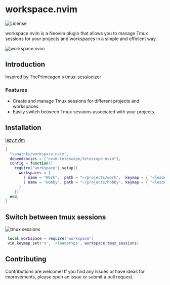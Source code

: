 # workspace.nvim

![License](https://img.shields.io/badge/license-MIT-blue.svg)

workspace.nvim is a Neovim plugin that allows you to manage Tmux sessions for your projects and workspaces in a simple and efficient way.

![workspace.nvim](https://github.com/sanathks/workspace.nvim/assets/4918600/9e451b20-7e2c-4577-8ad8-9d09308693f3)


## Introduction 
Inspired by ThePrimeagen's [tmux-sessionizer](https://github.com/ThePrimeagen/.dotfiles/blob/master/bin/.local/scripts/tmux-sessionizer)

### Features

- Create and manage Tmux sessions for different projects and workspaces.
- Easily switch between Tmux sessions associated with your projects.


## Installation

[lazy.nvim](https://github.com/folke/lazy.nvim)

```lua
{
  "sanathks/workspace.nvim",
  dependencies = {"nvim-telescope/telescope.nvim"},
  config = function()
    require("workspace").setup({
      workspaces = {
        { name = "Work",  path = "~/projects/work",  keymap = { "<leader>w" } },
        { name = "Hobby", path = "~/projects/hobby", keymap = { "<leader>p" } },
      }
    })
  end,
}
```

## Switch between tmux sessions 
 
![tmux sessions](https://github.com/sanathks/workspace.nvim/assets/4918600/961ce94d-943b-4416-b2b0-8a71655da929)


```lua
 local workspace = require("workspace")
 vim.keymap.set('n', '<leader>ps', workspace.tmux_sessions)
```

## Contributing
Contributions are welcome! If you find any issues or have ideas for improvements, please open an issue or submit a pull request.

